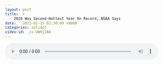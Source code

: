 ```yaml
---
layout: post
title:  >
    2020 Was Second-Hottest Year On Record, NOAA Says
date:   2021-01-15 03:30:00 +0000
categories: solidot
video-id: _cs-UWHj1BA
---
```


<audio src="/assets/60fe58bf05f4dcff218b1fe63922c047.mp3" style="width: 100%;" controls></audio>

